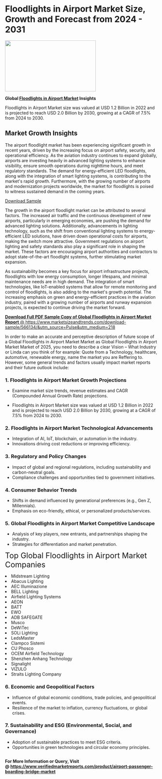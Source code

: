 <H1>Floodlights in Airport Market Size, Growth and Forecast from 2024 - 2031</H1><img class="aligncenter size-medium wp-image-584254" src="https://thirdeyenews.in/wp-content/uploads/2024/09/Global-Market-Research-300x168.jpeg" alt="" width="300" height="168" /><p><strong>Global&nbsp;<a href="https://www.marketsizeandtrends.com/download-sample/566134/&amp;utm_source=Pulse&amp;utm_medium=218">Floodlights in Airport Market</a> Insights</strong></p><p>Floodlights in Airport Market size was valued at USD 1.2 Billion in 2022 and is projected to reach USD 2.0 Billion by 2030, growing at a CAGR of 7.5% from 2024 to 2030.</p><p><h2>Market Growth Insights</h2> <p>The airport floodlight market has been experiencing significant growth in recent years, driven by the increasing focus on airport safety, security, and operational efficiency. As the aviation industry continues to expand globally, airports are investing heavily in advanced lighting systems to enhance visibility, ensure smooth operations during nighttime hours, and meet regulatory standards. The demand for energy-efficient LED floodlights, along with the integration of smart lighting systems, is contributing to the market's rapid growth. Furthermore, with the growing number of airports and modernization projects worldwide, the market for floodlights is poised to witness sustained demand in the coming years.</p> <p><a href="#">Download Sample</a></p> <p>The growth in the airport floodlight market can be attributed to several factors. The increased air traffic and the continuous development of new airports, particularly in emerging economies, are pushing the demand for advanced lighting solutions. Additionally, advancements in lighting technology, such as the shift from conventional lighting systems to energy-efficient LED solutions, have driven down operational costs for airports, making the switch more attractive. Government regulations on airport lighting and safety standards also play a significant role in shaping the market. These factors are encouraging airport authorities and contractors to adopt state-of-the-art floodlight systems, further stimulating market expansion.</p> <p>As sustainability becomes a key focus for airport infrastructure projects, floodlights with low energy consumption, longer lifespans, and minimal maintenance needs are in high demand. The integration of smart technologies, like IoT-enabled systems that allow for remote monitoring and control of floodlights, is also adding to the market's growth potential. The increasing emphasis on green and energy-efficient practices in the aviation industry, paired with a growing number of airports and runway expansion projects, is expected to continue driving the market forward.</p> <p><a href="#"></p><p><span class=""><strong>Download Full PDF Sample Copy of Global Floodlights in Airport Market Report</strong> @ <a href="https://www.marketsizeandtrends.com/download-sample/566134/&amp;utm_source=Pulse&amp;utm_medium=218" target="_blank">https://www.marketsizeandtrends.com/download-sample/566134/&amp;utm_source=Pulse&amp;utm_medium=218</a></span></p><p>In order to make an accurate and perceptive description of future scope of a Global&nbsp;Floodlights in Airport Market Market as Global&nbsp;Floodlights in Airport Market Market of 2025, you need to describe a clear Vision &ndash; What Industry or Linda can you think of for example: Quote from a Technology, healthcare, automotive, renewable energy, name the market you are Reffering to. However, some general trends and factors usually impact market reports and their future outlook include:</p><h3>1.&nbsp;<strong>Floodlights in Airport Market Growth Projections</strong></h3><ul><li>Examine market size trends, revenue estimates and CAGR (Compounded Annual Growth Rate) projections.</li><li><p>Floodlights in Airport Market size was valued at USD 1.2 Billion in 2022 and is projected to reach USD 2.0 Billion by 2030, growing at a CAGR of 7.5% from 2024 to 2030.</p></li></ul><h3>2.&nbsp;<strong>Floodlights in Airport Market Technological Advancements</strong></h3><ul><li>Integration of AI, IoT, blockchain, or automation in the industry.</li><li>Innovations driving cost reductions or improving efficiency.</li></ul><h3>3.&nbsp;<strong>Regulatory and Policy Changes</strong></h3><ul><li>Impact of global and regional regulations, including sustainability and carbon-neutral goals.</li><li>Compliance challenges and opportunities tied to government initiatives.</li></ul><h3>4.&nbsp;<strong>Consumer Behavior Trends</strong></h3><ul><li>Shifts in demand influenced by generational preferences (e.g., Gen Z, Millennials).</li><li>Emphasis on eco-friendly, ethical, or personalized products/services.</li></ul><h3>5.&nbsp;<strong>Global Floodlights in Airport Market Competitive Landscape</strong></h3><ul><li>Analysis of key players, new entrants, and partnerships shaping the industry.</li><li>Strategies for differentiation and market penetration.</li></ul><p data-pm-slice="1 1 []"><span style="color: inherit; font-family: inherit; font-size: 25px;">Top Global Floodlights in Airport Market Companies</span></p><div class="" data-test-id=""><p><li>Midstream Lighting</li><li> Abacus Lighting</li><li> AEC Illuminazione</li><li> BELL Lighting</li><li> Airfield Lighting Systems</li><li> AEON</li><li> BATT</li><li> EWO</li><li> ADB SAFEGATE</li><li> Musco</li><li> DeWiTec</li><li> SOLi Lighting</li><li> LedsMaster</li><li> Clampco Sistemi</li><li> CU Phosco</li><li> OCEM Airfield Technology</li><li> Shenzhen Anhang Technology</li><li> Signalight</li><li> VIZULO</li><li> Straits Lighting Company</li></p></div><h3>6.&nbsp;<strong>Economic and Geopolitical Factors</strong></h3><ul><li>Influence of global economic conditions, trade policies, and geopolitical events.</li><li>Resilience of the market to inflation, currency fluctuations, or global crises.</li></ul><h3>7.&nbsp;<strong>Sustainability and ESG (Environmental, Social, and Governance)</strong></h3><ul><li>Adoption of sustainable practices to meet ESG criteria.</li><li>Opportunities in green technologies and circular economy principles.</li></ul><h2><strong style="font-size: 14px;">For More Information or Query, Visit @&nbsp;</strong><a style="background-color: #ffffff; font-size: 14px;" href="https://www.marketsizeandtrends.com/report/floodlights-in-airport-market/" target="_blank">https://www.verifiedmarketreports.com/product/airport-passenger-boarding-bridge-market</a></h2>
